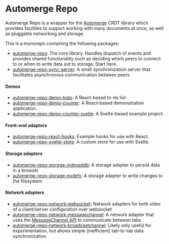 # Automerge Repo

Automerge Repo is a wrapper for the [Automerge](https://github.com/automerge/automerge) CRDT library
which provides facilities to support working with many documents at once, as well as pluggable
networking and storage.

This is a monorepo containing the following packages:

- [automerge-repo](/packages/automerge-repo/): The core library. Handles dispatch of events and
  provides shared functionality such as deciding which peers to connect to or when to write data out
  to storage. Start here.
- [automerge-repo-sync-server](/packages/automerge-repo-sync-server/): A small synchronization
  server that facilitates asynchronous communication between peers

#### Demos

- [automerge-repo-demo-todo](/packages/automerge-repo-demo-todo/): A React-based to-do list.
- [automerge-repo-demo-counter](/packages/automerge-repo-demo-counter/): A React-based demonstration
  application.
- [automerge-repo-demo-counter-svelte](/packages/automerge-repo-demo-counter-svelte/): A Svelte-based
  example project.

#### Front-end adapters

- [automerge-repo-react-hooks](/packages/automerge-repo-react-hooks/): Example hooks for use with
  React.
- [automerge-repo-svelte-store](/packages/automerge-repo-svelte-store/): A custom store for use with
  Svelte.

#### Storage adapters

- [automerge-repo-storage-indexeddb](/packages/automerge-repo-storage-indexeddb/): A storage
  adapter to persist data in a browser
- [automerge-repo-storage-nodefs](/packages/automerge-repo-storage-nodefs/): A storage adapter to
  write changes to the filesystem

#### Network adapters

- [automerge-repo-network-websocket](/packages/automerge-repo-network-websocket/): Network adapters
  for both sides of a client/server configuration over websocket
- [automerge-repo-network-messagechannel](/packages/automerge-repo-network-messagechannel/): A
  network adapter that uses the [MessageChannel
  API](https://developer.mozilla.org/en-US/docs/Web/API/MessageChannel) to communicate between tabs
- [automerge-repo-network-broadcastchannel](/packages/automerge-repo-network-broadcastchannel/):
  Likely only useful for experimentation, but allows simple (inefficient) tab-to-tab data
  synchronization
